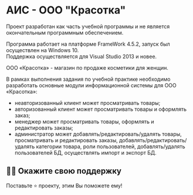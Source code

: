# АИС - ООО "Красотка"
Проект разработан как часть учебной программы и не является окончательным программным обеспечением.

Программа работает на платформе FrameWork 4.5.2, запуск был осуществлен на Windows 10.<br>
Поддержка осуществляется для Visual Studio 2013 и новее.

ООО «Красотка» - магазин по продаже косметики для женщин.

В рамках выполнения задания по учебной практике необходимо разработать основные модули информационной системы для ООО «Красотка»:
- неавторизованный клиент может просматривать товары;
- авторизованный клиент может просматривать товары и оформлять заказ;
- менеджер может просматривать товары, оформлять и редактировать заказы;
- администратор может добавлять/редактировать/удалять товары, просматривать и редактировать заказы, 
добавлять/редактировать/удалять категории товара, роли пользователей, добавлять/удалять пользователей БД, осуществлять импорт и экспорт БД.


## :man_astronaut: Окажите свою поддержку

Поставьте ⭐️ проекту, этим Вы поможете ему!
